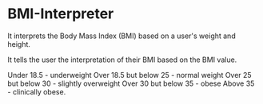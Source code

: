 # BMI-Interpreter
It interprets the Body Mass Index (BMI) based on a user's weight and height.

It tells the user the interpretation of their BMI based on the BMI value.

Under 18.5 - underweight
Over 18.5 but below 25 - normal weight
Over 25 but below 30 - slightly overweight
Over 30 but below 35 - obese
Above 35 - clinically obese.

